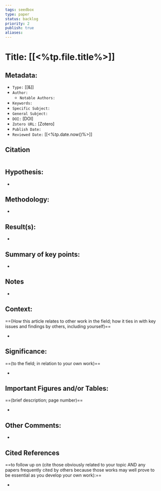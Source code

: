 ```yaml
---
tags: seedbox
type: paper
status: backlog
priority: 2
publish: true
aliases: 
---
```


# Title: **[[<%tp.file.title%>]]**

## Metadata:

- `Type:` [[&]]
- `Author:` 
	- `Notable Authors:` 
- `Keywords:` 
- `Specific Subject:` 
- `General Subject:` 
- `DOI:` [DOI]
- `Zotero URL:` [Zotero]
- `Publish Date:` 
- `Reviewed Date:` [[<%tp.date.now()%>]]

## Citation

```latex

```

## Hypothesis:

- 

## Methodology:

- 

## Result(s):

- 

## Summary of key points:

- 

## Notes

- 

## Context:

==(How this article relates to other work in the field; how it ties in with key issues and findings by others, including yourself)==

- 

## Significance:

==(to the field; in relation to your own work)==

- 

## Important Figures and/or Tables:

==(brief description; page number)==

- 

## Other Comments:

-

## Cited References 

==to follow up on (cite those obviously related to your topic AND any papers frequently cited by others because those works may well prove to be essential as you develop your own work):==

- 

```query

```
